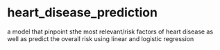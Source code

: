 # heart_disease_prediction
a model that pinpoint sthe most relevant/risk factors of heart disease as well as predict the overall risk using linear and logistic regression
